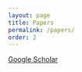 ```yaml
---
layout: page
title: Papers
permalink: /papers/
order: 2
---
```


<div class="grid-wrapper">

<a href="https://scholar.google.com/citations?hl=en&user=TbN31LMAAAAJ&view_op=list_works&alert_preview_top_rm=2&sortby=pubdate">Google Scholar</a>

<div>

<!-- <form>
	<form action="https://google.com">
    <input type="submit" value="Go to Google" />
</form> -->